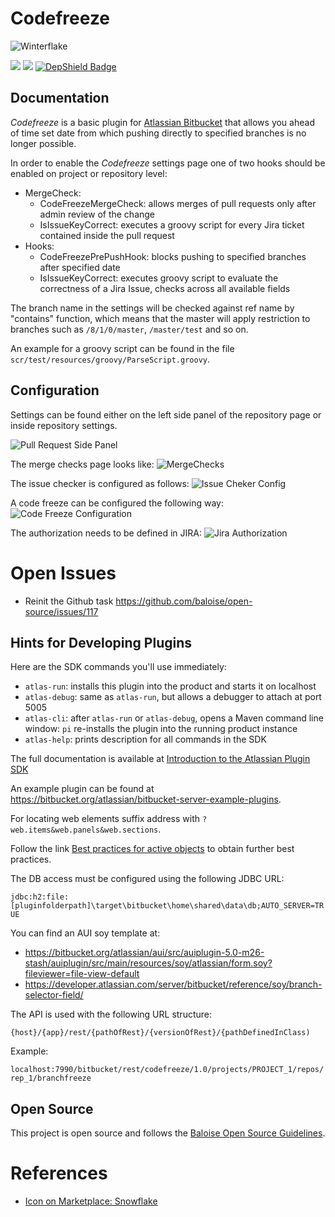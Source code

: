 # Codefreeze

![Winterflake](docs/img/winter-icon-16.jpg )

![](https://github.com/baloise/codefreeze/actions/workflows/ci.yml/badge.svg)
![](https://github.com/baloise/codefreeze/actions/workflows/release.yml/badge.svg)
[![DepShield Badge](https://depshield.sonatype.org/badges/baloise/codefreeze/depshield.svg)](https://depshield.github.io)

## Documentation

*Codefreeze* is a basic plugin for [Atlassian Bitbucket](https://www.atlassian.com/software/bitbucket) that allows you ahead of time set date from which pushing directly to specified branches is no longer possible.

In order to enable the *Codefreeze* settings page one of two hooks should be enabled on project or repository level:
- MergeCheck:
  - CodeFreezeMergeCheck: allows merges of pull requests only after admin review of the change
  - IsIssueKeyCorrect: executes a groovy script for every Jira ticket contained inside the pull request
- Hooks:
  - CodeFreezePrePushHook: blocks pushing to specified branches after specified date
  - IsIssueKeyCorrect: executes groovy script to evaluate the correctness of a Jira Issue, checks across all available fields

The branch name in the settings will be checked against ref name by "contains" function, which means that the master will apply restriction to branches such as `/8/1/0/master`, `/master/test` and so on.

An example for a groovy script can be found in the file `scr/test/resources/groovy/ParseScript.groovy`.

## Configuration
Settings can be found either on the left side panel of the repository page or inside repository settings.

![Pull Request Side Panel](docs/img/BSmartPullRequestSidePanel.png)

The merge checks page looks like:
![MergeChecks](docs/img/MergeChecks.png)

The issue checker is configured as follows:
![Issue Cheker Config](docs/img/IssueCheckerConfigPage.png)

A code freeze can be configured the following way:
![Code Freeze Configuration](docs/img/CodeFreezeConfigPage.png)

The authorization needs to be defined in JIRA:
![Jira Authorization](docs/img/JiraAuthorization.png)

# Open Issues
- Reinit the Github task https://github.com/baloise/open-source/issues/117

## Hints for Developing Plugins

Here are the SDK commands you'll use immediately:

* `atlas-run`:  installs this plugin into the product and starts it on localhost
* `atlas-debug`:  same as `atlas-run`, but allows a debugger to attach at port 5005
* `atlas-cli`:  after `atlas-run` or `atlas-debug`, opens a Maven command line window: `pi`
                   re-installs the plugin into the running product instance
* `atlas-help`: prints description for all commands in the SDK

The full documentation is available at [Introduction to the Atlassian Plugin SDK](https://developer.atlassian.com/display/DOCS/Introduction+to+the+Atlassian+Plugin+SDK)

An example plugin can be found at https://bitbucket.org/atlassian/bitbucket-server-example-plugins.

For locating web elements suffix address with `?web.items&web.panels&web.sections`.

Follow the link [Best practices for active objects](https://developer.atlassian.com/server/framework/atlassian-sdk/best-practices-for-developing-with-active-objects/)
to obtain further best practices.

The DB access must be configured using the following JDBC URL:

`jdbc:h2:file:[pluginfolderpath]\target\bitbucket\home\shared\data\db;AUTO_SERVER=TRUE`

You can find an AUI soy template at:
* https://bitbucket.org/atlassian/aui/src/auiplugin-5.0-m26-stash/auiplugin/src/main/resources/soy/atlassian/form.soy?fileviewer=file-view-default
* https://developer.atlassian.com/server/bitbucket/reference/soy/branch-selector-field/

The API is used with the following URL structure:

`{host}/{app}/rest/{pathOfRest}/{versionOfRest}/{pathDefinedInClass)`

Example:

`localhost:7990/bitbucket/rest/codefreeze/1.0/projects/PROJECT_1/repos/rep_1/branchfreeze`

## Open Source
This project is open source and follows the [Baloise Open Source Guidelines](https://baloise.github.io/open-source/docs/arc42/).

# References
* [Icon on Marketplace: Snowflake](https://www.google.com/url?sa=i&url=https%3A%2F%2Ficon-library.com%2Ficon%2Fwinter-icon-9.html&psig=AOvVaw2XKbclJVEHJhEad8hOdcq4&ust=1624008383274000&source=images&cd=vfe&ved=0CAkQjhxqFwoTCOjl6vWsnvECFQAAAAAdAAAAABAJ)